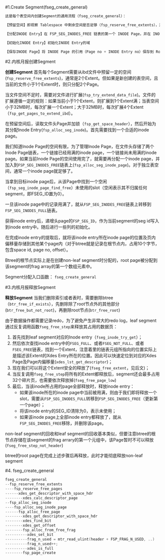 #1.Create Segment(fseg_create_general)

```cpp
这是每个表空间内创建Segment的通用流程（fseg_create_general）：

【预留空间】即观察 Tablespace 中剩余空间是否足够（fsp_reserve_free_extents），通常是 2 Extent（如果*.ibd小于1个Extent，预留2 Page）

【分配INODE Entry】在 FSP_SEG_INODES_FREE 链表的第一个 INODE Page，并在 INODE Page 中寻找未使用的 INODE Entry（FSED_ID == 0）

【初始化INODE Entry】初始化INODE Entry的域

【保存INODE Page】将 INODE Page 的引用（Page no + INODE Entry no）保存到 Root Page 内（PAGE_BTR_SEG_LEAF / PAGE_BTR_SEG_TOP）
```

#2.内核月报创建Segment

**创建Segment** 首先每个Segment需要从ibd文件中预留一定的空间(`fsp_reserve_free_extents`)，通常是2个Extent。但如果是新创建的表空间，且当前的文件小于1个Extent时，则只分配2个Page。

当文件空间不足时，需要对文件进行扩展(`fsp_try_extend_data_file`)。文件的扩展遵循一定的规则：如果当前小于1个Extent，则扩展到1个Extent满；当表空间小于32MB时，每次扩展一个Extent；大于32MB时，每次扩展4个Extent（`fsp_get_pages_to_extend_ibd`）。

在预留空间后，读取文件头Page并加锁（`fsp_get_space_header`），然后开始为其分配Inode Entry(`fsp_alloc_seg_inode`)。首先需要找到一个合适的inode page。

我们知道Inode Page的空间有限，为了管理Inode Page，在文件头存储了两个Inode Page链表，一个链接已经用满的inode page，一个链接尚未用满的inode page。如果当前Inode Page的空间使用完了，就需要再分配一个inode page，并加入到`FSP_SEG_INODES_FREE`链表上(`fsp_alloc_seg_inode_page`)。对于独立表空间，通常一个inode page就足够了。

当拿到目标inode page后，从该Page中找到一个空闲（`fsp_seg_inode_page_find_free`）未使用的slot（空闲表示其不归属任何segment，即FSEG\_ID置为0）。

一旦该inode page中的记录用满了，就从`FSP_SEG_INODES_FREE`链表上转移到`FSP_SEG_INODES_FULL`链表。

获得inode entry后，递增头page的`FSP_SEG_ID`，作为当前segment的seg id写入到inode entry中。随后进行一些列的初始化。

在完成inode entry的提取后，就将该inode entry所在inode page的位置及页内偏移量存储到其他某个page内（对于btree就是记录在根节点内，占用10个字节，包含space id, page no, offset）。

Btree的根节点实际上是在创建non-leaf segment时分配的，root page被分配到该segment的frag array的第一个数组元素中。

Segment分配入口函数： `fseg_create_general`

#3.内核月报释放Segment

**释放Segment** 当我们删除索引或者表时，需要删除btree（`btr_free_if_exists`），先删除除了root节点外的其他部分(`btr_free_but_not_root`)，再删除root节点(`btr_free_root`)

由于数据操作都需要记录redo，为了避免产生非常大的redo log，leaf segment通过反复调用函数`fseg_free_step`来释放其占用的数据页：

1.  首先找到leaf segment对应的Inode entry（`fseg_inode_try_get`）；
2.  然后依次查找inode entry中的`FSEG_FULL`、或者`FSEG_NOT_FULL`、或者`FSEG_FREE`链表，找到一个Extent，注意着里的链表元组所指向的位置实际上是描述该Extent的Xdes Entry所在的位置。因此可以快速定位到对应的Xdes Page及Page内偏移量(`xdes_lst_get_descriptor`)；
3.  现在我们可以将这个Extent安全的释放了(`fseg_free_extent`，见后文)；
4.  当反复调用`fseg_free_step`将所有的Extent都释放后，segment还会最多占用32个碎片页，也需要依次释放掉(`fseg_free_page_low`)
5.  最后，当该inode所占用的page全部释放时，释放inode entry：
    *   如果该inode所在的inode page中当前被用满，则由于我们即将释放一个slot，需要从`FSP_SEG_INODES_FULL`转移到`FSP_SEG_INODES_FREE`（更新第一个page）；
    *   将该inode entry的SEG\_ID清除为0，表示未使用；
    *   如果该inode page上全部inode entry都释放了，就从`FSP_SEG_INODES_FREE`移除，并删除该page。

non-leaf segment的回收和leaf segment的回收基本类似，但要注意btree的根节点存储在该segment的frag arrary的第一个元组中，该Page暂时不可以释放(`fseg_free_step_not_header`)

btree的root page在完成上述步骤后再释放，此时才能彻底释放non-leaf segment


#4. fseg_create_general

```cpp
fseg_create_general
--fsp_reserve_free_extents
----fsp_reserve_free_pages
------xdes_get_descriptor_with_space_hdr
--------xdes_calc_descriptor_page
--fsp_alloc_seg_inode
----fsp_alloc_seg_inode_page
------fsp_alloc_free_page
--------xdes_get_descriptor_with_space_hdr
--------xdes_find_bit
--------xdes_get_offset
--------fsp_alloc_from_free_frag
----------xdes_set_bit
----------frag_n_used = mtr_read_ulint(header + FSP_FRAG_N_USED, ..)
----------frag_n_used++;
----------xdes_is_full
--------fsp_page_create
```